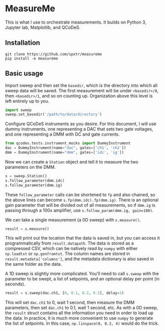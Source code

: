 # MeasureMe

This is what I use to orchestrate measurements. It builds on Python 3, Jupyter
lab, Matplotlib, and QCoDeS.

## Installation

```
git clone https://github.com/spxtr/measureme
pip install -e measureme
```

## Basic usage

Import sweep and then set the `basedir`, which is the directory into which all
sweep data will be saved. The first measurement will be under `<basedir>/0`,
then `<basedir>/1`, and so on counting up. Organization above this level is
left entirely up to you.

```python
import sweep
sweep.set_basedir('/path/to/data/directory')
```

Configure QCoDeS instruments as you desire. For this document, I will use
dummy instruments, one representing a DAC that sets two gate voltages, and one
representing a DMM with DC and gate currents.

```python
from qcodes.tests.instrument_mocks import DummyInstrument
dac = DummyInstrument(name="dac", gates=['ch1', 'ch2'])
dmm = DummyInstrument(name="dmm", gates=['idc', 'ig'])
```

Now we can create a `Station` object and tell it to measure the two parameters
on the DMM.

```python
s = sweep.Station()
s.follow_parameter(dmm.idc)
s.follow_parameter(dmm.ig)
```

These `follow_parameter` calls can be shortened to `fp` and also chained, so
the above lines can become `s.fp(dmm.idc).fp(dmm.ig)`. There is an optional
gain parameter that will be divided out of all measurements, so if `dmm.ig` is
passing through a 100x amplifier, use `s.follow_param(dmm.ig, gain=100)`.

We can take a single measurement (a 0D sweep) with `s.measure()`.

```python
result = s.measure()
```

This will print out the location that the data is saved in, but you can access
it programmatically from `result.datapath`. The data is stored as a compressed
CSV, which can be natively read by `numpy` with either `np.loadtxt` or
`np.genfromtxt`. The column names are stored in `result.metadata['columns']`,
and the metadata dictionary is also saved in the same folder as the data.

A 1D sweep is slightly more complicated. You'll need to call `s.sweep` with
the parameter to be swept, a list of setpoints, and an optional delay per
point (in seconds).

```python
result = s.sweep(dac.ch1, [0, 0.1, 0.2, 0.3], delay=1)
```

This will set `dac.ch1` to 0, wait 1 second, then measure the DMM parameters,
then set `dac.ch1` to 0.1, wait 1 second, etc. As with a 0D sweep, the `result`
struct contains all the information you need in order to load up the data. In
practice, it is much more convenient to use `numpy` to generate the list of
setpoints. In this case, `np.linspace(0, 0.3, 4)` would do the trick.
